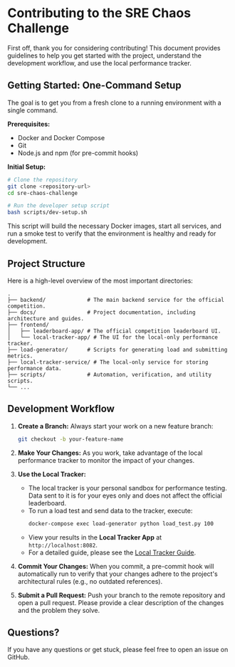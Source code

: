 # Contributing to the SRE Chaos Challenge

First off, thank you for considering contributing! This document provides guidelines to help you get started with the project, understand the development workflow, and use the local performance tracker.

## Getting Started: One-Command Setup

The goal is to get you from a fresh clone to a running environment with a single command.

**Prerequisites:**
*   Docker and Docker Compose
*   Git
*   Node.js and npm (for pre-commit hooks)

**Initial Setup:**

```bash
# Clone the repository
git clone <repository-url>
cd sre-chaos-challenge

# Run the developer setup script
bash scripts/dev-setup.sh
```

This script will build the necessary Docker images, start all services, and run a smoke test to verify that the environment is healthy and ready for development.

## Project Structure

Here is a high-level overview of the most important directories:

```
.
├── backend/             # The main backend service for the official competition.
├── docs/                # Project documentation, including architecture and guides.
├── frontend/
│   ├── leaderboard-app/ # The official competition leaderboard UI.
│   └── local-tracker-app/ # The UI for the local-only performance tracker.
├── load-generator/      # Scripts for generating load and submitting metrics.
├── local-tracker-service/ # The local-only service for storing performance data.
├── scripts/             # Automation, verification, and utility scripts.
└── ...
```

## Development Workflow

1.  **Create a Branch:** Always start your work on a new feature branch:
    ```bash
    git checkout -b your-feature-name
    ```

2.  **Make Your Changes:** As you work, take advantage of the local performance tracker to monitor the impact of your changes.

3.  **Use the Local Tracker:**
    *   The local tracker is your personal sandbox for performance testing. Data sent to it is for your eyes only and does not affect the official leaderboard.
    *   To run a load test and send data to the tracker, execute:
        ```bash
        docker-compose exec load-generator python load_test.py 100
        ```
    *   View your results in the **Local Tracker App** at `http://localhost:8082`.
    *   For a detailed guide, please see the [Local Tracker Guide](./docs/LOCAL_TRACKER_GUIDE.md).

4.  **Commit Your Changes:** When you commit, a pre-commit hook will automatically run to verify that your changes adhere to the project's architectural rules (e.g., no outdated references).

5.  **Submit a Pull Request:** Push your branch to the remote repository and open a pull request. Please provide a clear description of the changes and the problem they solve.

## Questions?

If you have any questions or get stuck, please feel free to open an issue on GitHub.
